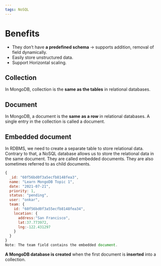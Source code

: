 ```yaml
---
tags: NoSQL
---
```


# Benefits
- They don’t have **a predefined schema** → supports addition, removal of field dynamically.
- Easily store unstructured data.
- Support Horizontal scaling.

## Collection
In MongoDB, collection is the **same as the tables** in relational databases.

## Document
In MongoDB, a document is the **same** **as a row** in relational databases. A single entry in the collection is called a document.

## Embedded document
In RDBMS, we need to create a separate table to store relational data. Contrary to that, a NoSQL database allows us to store the relational data in the same document. They are called embedded documents. They are also sometimes referred to as child documents.

```jsx
{
  _id: "60f56bd0f3a5ecfb8148fea3",
  name: "Learn MongoDB Topic 1",
  date: "2021-07-21",
  priority: 1,
  status: "pending",
  user: "onkar",
  team: {
    id: "60f56bd0f3a55ecfb8148fea34",
    location: {
      address:"San Francisco",
      lat:37.773972,
      lng:-122.431297
    }
  }
}
Note: The team field contains the embedded document.
```

**A MongoDB database is created** when the first document is **inserted** into a collection.